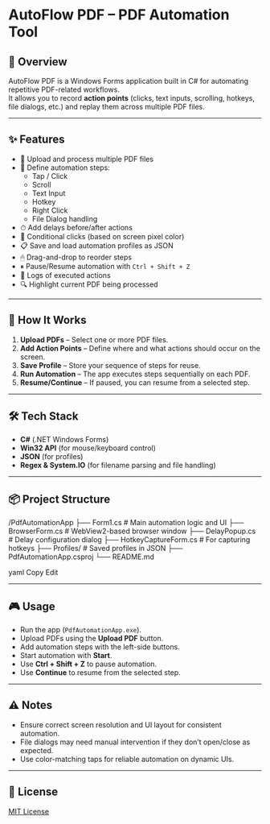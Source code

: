 # AutoFlow PDF – PDF Automation Tool

## 📌 Overview
AutoFlow PDF is a Windows Forms application built in C# for automating repetitive PDF-related workflows.  
It allows you to record **action points** (clicks, text inputs, scrolling, hotkeys, file dialogs, etc.) and replay them across multiple PDF files.

---

## ✨ Features
- 📂 Upload and process multiple PDF files
- 🎯 Define automation steps:
  - Tap / Click
  - Scroll
  - Text Input
  - Hotkey
  - Right Click
  - File Dialog handling
- ⏱ Add delays before/after actions
- 🎨 Conditional clicks (based on screen pixel color)
- 📋 Save and load automation profiles as JSON
- 🖱 Drag-and-drop to reorder steps
- ⏸ Pause/Resume automation with `Ctrl + Shift + Z`
- 📝 Logs of executed actions
- 🔍 Highlight current PDF being processed

---

## 🚀 How It Works
1. **Upload PDFs** – Select one or more PDF files.
2. **Add Action Points** – Define where and what actions should occur on the screen.
3. **Save Profile** – Store your sequence of steps for reuse.
4. **Run Automation** – The app executes steps sequentially on each PDF.
5. **Resume/Continue** – If paused, you can resume from a selected step.

---

## 🛠 Tech Stack
- **C#** (.NET Windows Forms)
- **Win32 API** (for mouse/keyboard control)
- **JSON** (for profiles)
- **Regex & System.IO** (for filename parsing and file handling)

---

## 📦 Project Structure
/PdfAutomationApp
├── Form1.cs # Main automation logic and UI
├── BrowserForm.cs # WebView2-based browser window
├── DelayPopup.cs # Delay configuration dialog
├── HotkeyCaptureForm.cs # For capturing hotkeys
├── Profiles/ # Saved profiles in JSON
├── PdfAutomationApp.csproj
└── README.md

yaml
Copy
Edit

---

## 🎮 Usage
- Run the app (`PdfAutomationApp.exe`).
- Upload PDFs using the **Upload PDF** button.
- Add automation steps with the left-side buttons.
- Start automation with **Start**.
- Use **Ctrl + Shift + Z** to pause automation.
- Use **Continue** to resume from the selected step.

---

## ⚠️ Notes
- Ensure correct screen resolution and UI layout for consistent automation.
- File dialogs may need manual intervention if they don’t open/close as expected.
- Use color-matching taps for reliable automation on dynamic UIs.

---

## 📜 License
[MIT License](LICENSE)
